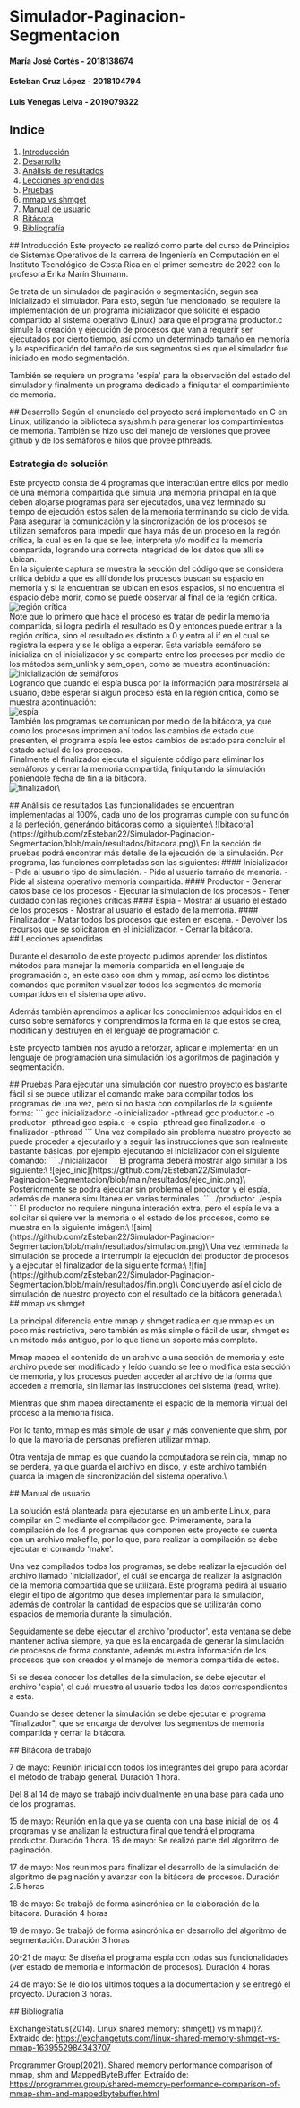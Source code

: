 # Simulador-Paginacion-Segmentacion
#### María José Cortés - 2018138674
#### Esteban Cruz López - 2018104794
#### Luis Venegas Leiva - 2019079322
## Indice
1. [Introducción](#i)
2. [Desarrollo](#d)
3. [Análisis de resultados](#a)
4. [Lecciones aprendidas](#l)
5. [Pruebas](#p)
6. [mmap vs shmget](#vs)
7. [Manual de usuario](#man)
8. [Bitácora](#bit)
9. [Bibliografía](#bib)
<div id="i"/>
## Introducción 
Este proyecto se realizó como parte del curso de Principios de Sistemas Operativos de la carrera de Ingeniería en Computación en el Instituto Tecnológico de Costa Rica en el primer semestre de 2022 con la profesora Erika Marín Shumann.

Se trata de un simulador de paginación o segmentación, según sea inicializado el simulador. Para esto, según fue mencionado, se requiere la implementación de un programa inicializador que solicite el espacio compartido al sistema operativo (Linux) para que el programa productor.c simule la creación y ejecución de procesos que van a requerir ser ejecutados por cierto tiempo, así como un determinado tamaño en memoria y la especificación del tamaño de sus segmentos si es que el simulador fue iniciado en modo segmentación.

También se requiere un programa 'espía' para la observación del estado del simulador y finalmente un programa dedicado a finiquitar el compartimiento de memoria.


<div id="d"/>
## Desarrollo
Según el enunciado del proyecto será implementado en C en Linux, utilizando la biblioteca sys/shm.h para generar los compartimientos de memoria. También se hizo uso del manejo de versiones que provee github y de los semáforos e hilos que provee pthreads.


### Estrategia de solución
Este proyecto consta de 4 programas que interactúan entre ellos por medio de una memoria compartida que simula una memoria principal en la que deben alojarse programas para ser ejecutados, una vez terminado su tiempo de ejecución estos salen de la memoria terminando su ciclo de vida. \
Para asegurar la comunicación y la sincronización de los procesos se utilizan semáforos para impedir que haya más de un proceso en la región crítica, la cual es en la que se lee, interpreta y/o modifica la memoria compartida, logrando una correcta integridad de los datos que allí se ubican.\
En la siguiente captura se muestra la sección del código que se considera crítica debido a que es allí donde los procesos buscan su espacio en memoria y si la encuentran se ubican en esos espacios, si no encuentra el espacio debe morir, como se puede observar al final de la región crítica.\
![región crítica](https://github.com/zEsteban22/Simulador-Paginacion-Segmentacion/blob/main/resultados/region%20cr%C3%ADtica.png)\
Note que lo primero que hace el proceso es tratar de pedir la memoria compartida, si logra pedirla el resultado es 0 y entonces puede entrar a la región crítica, sino el resultado es distinto a 0 y entra al if en el cual se registra la espera y se le obliga a esperar.
Esta variable semáforo se inicializa en el inicializador y se comparte entre los procesos por medio de los métodos sem_unlink y sem_open, como se muestra acontinuación:\
![inicialización de semáforos](https://github.com/zEsteban22/Simulador-Paginacion-Segmentacion/blob/main/resultados/inicializaci%C3%B3n%20de%20sem%C3%A1foros.png)\
Logrando que cuando el espía busca por la información para mostrársela al usuario, debe esperar si algún proceso está en la región crítica, como se muestra acontinuación:\
![espía](https://github.com/zEsteban22/Simulador-Paginacion-Segmentacion/blob/main/resultados/espia.png)\
También los programas se comunican por medio de la bitácora, ya que como los procesos imprimen ahí todos los cambios de estado que presenten, el programa espía lee estos cambios de estado para concluir el estado actual de los procesos.\
Finalmente el finalizador ejecuta el siguiente código para eliminar los semáforos y cerrar la memoria compartida, finiquitando la simulación poniendole fecha de fin a la bitácora.\
![finalizador](https://github.com/zEsteban22/Simulador-Paginacion-Segmentacion/blob/main/resultados/finalizador.png)\

<div id="a"/>
## Análisis de resultados
Las funcionalidades se encuentran implementadas al 100%, cada uno de los programas cumple con su función a la perfeción, generándo bitácoras como la siguiente:\
![bitacora](https://github.com/zEsteban22/Simulador-Paginacion-Segmentacion/blob/main/resultados/bitacora.png)\
En la sección de pruebas podrá encontrar más detalle de la ejecución de la simulación.
Por programa, las funciones completadas son las siguientes:
#### Inicializador
- Pide al usuario tipo de simulación.
- Pide al usuario tamaño de memoria.
- Pide al sistema operativo memoria compartida.
#### Productor
- Generar datos base de los procesos
- Ejecutar la simulación de los procesos
- Tener cuidado con las regiones críticas
#### Espía
- Mostrar al usuario el estado de los procesos
- Mostrar al usuario el estado de la memoria.
#### Finalizador
- Matar todos los procesos que estén en escena.
- Devolver los recursos que se solicitaron en el inicializador.
- Cerrar la bitácora.

<div id="l"/>
## Lecciones aprendidas

Durante el desarrollo de este proyecto pudimos aprender los distintos métodos para manejar la memoria compartida en el lenguaje de programación c, en este caso con shm y mmap, así como los distintos comandos que permiten visualizar todos los segmentos de memoria compartidos en el sistema operativo.

Además también aprendimos a aplicar los conocimientos adquiridos en el curso sobre semáforos y comprendimos la forma en la que estos se crea, modifican y destruyen en el lenguaje de programación c.

Este proyecto también nos ayudó a reforzar, aplicar e implementar en un lenguaje de programación una simulación los algoritmos de paginación y segmentación.

<div id="p"/>
## Pruebas
Para ejecutar una simulación con nuestro proyecto es bastante fácil si se puede utilizar el comando make para compilar todos los programas de una vez, pero si no basta con compilarlos de la siguiente forma:
```
	gcc inicializador.c -o inicializador -pthread
	gcc productor.c -o productor -pthread
	gcc espia.c -o espia -pthread
	gcc finalizador.c -o finalizador -pthread
```
Una vez compilado sin problema nuestro proyecto se puede proceder a ejecutarlo y a seguir las instrucciones que son realmente bastante básicas, por ejemplo ejecutando el inicializador con el siguiente comando:
```
./inicializador
```
El programa deberá mostrar algo similar a los siguiente:\
![ejec_inic](https://github.com/zEsteban22/Simulador-Paginacion-Segmentacion/blob/main/resultados/ejec_inic.png)\
Posteriormente se podrá ejecutar sin problema el productor y el espía, además de manera simultánea en varias terminales.
```
./productor
./espia
```
El productor no requiere ninguna interación extra, pero el espía le va a solicitar si quiere ver la memoria o el estado de los procesos, como se muestra en la siguiente imágen:\
![sim](https://github.com/zEsteban22/Simulador-Paginacion-Segmentacion/blob/main/resultados/simulacion.png)\
Una vez terminada la simulación se procede a interrumpir la ejecución del productor de procesos y a ejecutar el finalizador de la siguiente forma:\
![fin](https://github.com/zEsteban22/Simulador-Paginacion-Segmentacion/blob/main/resultados/fin.png)\
Concluyendo así el ciclo de simulación de nuestro proyecto con el resultado de la bitácora generada.\

<div id="vs"/>
## mmap vs shmget

La principal diferencia entre mmap y shmget radica en que mmap es un poco más restrictiva, pero también es más simple o fácil de usar, shmget es un método más antiguo, por lo que tiene un soporte más completo.

Mmap mapea el contenido de un archivo a una sección de memoria y este archivo puede ser modificado y leído cuando se lee o modifica esta sección de memoria, y los procesos pueden acceder al archivo de la forma que acceden a memoria, sin llamar las instrucciones del sistema (read, write).

Mientras que shm mapea directamente el espacio de la memoria virtual del proceso a la memoria física.

Por lo tanto, mmap es más simple de usar y más conveniente que shm, por lo que la mayoria de personas prefieren utilizar mmap.

Otra ventaja de mmap es que cuando la computadora se reinicia, mmap no se perderá, ya que guarda el archivo en disco, y este archivo también guarda la imagen de sincronización del sistema operativo.\

<div id="man"/>
## Manual de usuario

La solución está planteada para ejecutarse en un ambiente Linux, para compilar en C mediante el compilador gcc.
Primeramente, para la compilación de los 4 programas que componen este proyecto se cuenta con un archivo makefile, por lo que, para realizar la compilación se debe ejecutar el comando 'make'.

Una vez compilados todos los programas, se debe realizar la ejecución del archivo llamado 'inicializador', el cuál se encarga de realizar la asignación de la memoria compartida que se utilizará. Este programa pedirá al usuario elegir el tipo de algoritmo que desea implementar para la simulación, además de controlar la cantidad de espacios que se utilizarán como espacios de memoria durante la simulación.

Seguidamente se debe ejecutar el archivo 'productor', esta ventana se debe mantener activa siempre, ya que es la encargada de generar la simulación de procesos de forma constante, además muestra información de los procesos que son creados y el manejo de memoria compartida de estos.

Si se desea conocer los detalles de la simulación, se debe ejecutar el archivo 'espia', el cuál muestra al usuario todos los datos correspondientes a esta.

Cuando se desee detener la simulación se debe ejecutar el programa "finalizador", que se encarga de devolver los segmentos de memoria compartida y cerrar la bitácora.


<div id="bit"/>
## Bitácora de trabajo

7 de mayo: Reunión inicial con todos los integrantes del grupo para acordar el método de trabajo general. Duración 1 hora.

Del 8 al 14 de mayo se trabajó individualmente en una base para cada uno de los programas.

15 de mayo: Reunión en la que ya se cuenta con una base inicial de los 4 programas y se analizan la estructura final que tendrá el programa productor. Duración 1 hora.
16 de mayo: Se realizó parte del algoritmo de paginación.

17 de mayo: Nos reunimos para finalizar el desarrollo de la simulación del algoritmo de paginación y avanzar con la bitácora de procesos. Duración 2.5 horas

18 de mayo: Se trabajó de forma asincrónica en la elaboración de la bitácora. Duración 4 horas

19 de mayo: Se trabajó de forma asincrónica en desarrollo del algoritmo de segmentación. Duración 3 horas

20-21 de mayo: Se diseña el programa espía con todas sus funcionalidades (ver estado de memoria e información de procesos). Duración 4 horas

24 de mayo: Se le dio los últimos toques a la documentación y se entregó el proyecto. Duración 3 horas.


<div id="bib"/>
## Bibliografía

ExchangeStatus(2014). Linux shared memory: shmget() vs mmap()?. Extraído de: https://exchangetuts.com/linux-shared-memory-shmget-vs-mmap-1639552984343707

Programmer Group(2021). Shared memory performance comparison of mmap, shm and MappedByteBuffer. Extraído de: https://programmer.group/shared-memory-performance-comparison-of-mmap-shm-and-mappedbytebuffer.html
